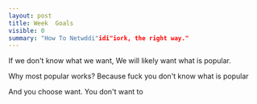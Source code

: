 ```yaml
---
layout: post
title: Week  Goals
visible: 0
summary: "How To Netwddi"idi"iork, the right way."
---
```


If we don't know what we want,
We will likely want what is popular.

Why most popular works?
Because fuck you don't know what is popular

And you choose want. You don't want to 